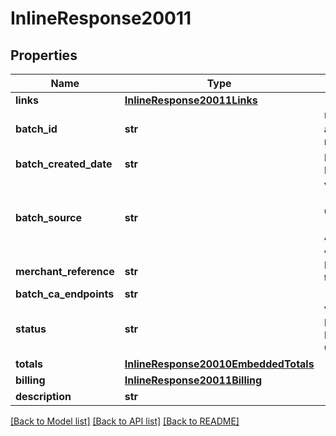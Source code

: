 # InlineResponse20011

## Properties
Name | Type | Description | Notes
------------ | ------------- | ------------- | -------------
**links** | [**InlineResponse20011Links**](InlineResponse20011Links.md) |  | [optional] 
**batch_id** | **str** | Unique identification number assigned to the submitted request. | [optional] 
**batch_created_date** | **str** | ISO-8601 format: yyyy-MM-ddTHH:mm:ssZ | [optional] 
**batch_source** | **str** | Valid Values:   * SCHEDULER   * TOKEN_API   * CREDIT_CARD_FILE_UPLOAD   * AMEX_REGSITRY   * AMEX_REGISTRY_API   * AMEX_MAINTENANCE  | [optional] 
**merchant_reference** | **str** | Reference used by merchant to identify batch. | [optional] 
**batch_ca_endpoints** | **str** |  | [optional] 
**status** | **str** | Valid Values:   * REJECTED   * RECEIVED   * VALIDATED   * DECLINED   * PROCESSING   * COMPLETED  | [optional] 
**totals** | [**InlineResponse20010EmbeddedTotals**](InlineResponse20010EmbeddedTotals.md) |  | [optional] 
**billing** | [**InlineResponse20011Billing**](InlineResponse20011Billing.md) |  | [optional] 
**description** | **str** |  | [optional] 

[[Back to Model list]](../README.md#documentation-for-models) [[Back to API list]](../README.md#documentation-for-api-endpoints) [[Back to README]](../README.md)


